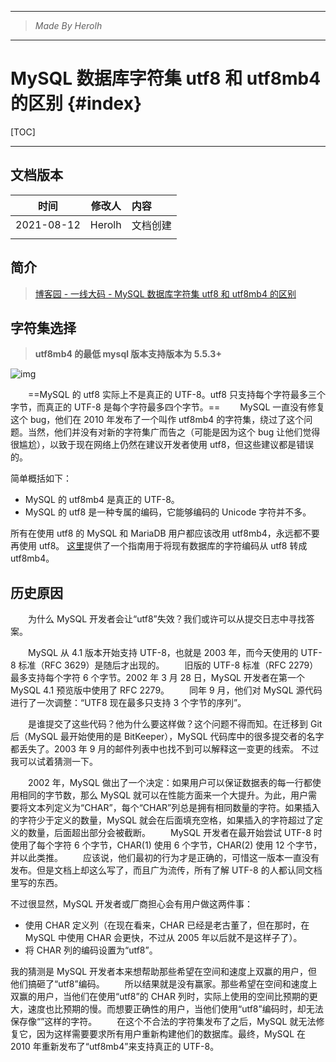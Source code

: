 ----------------------------------------------
> *Made By Herolh*
----------------------------------------------

# MySQL 数据库字符集 utf8 和 utf8mb4 的区别 {#index}

[TOC]



 







--------------------------------------------

## 文档版本

|    时间    | 修改人 | 内容     |
| :--------: | :----: | :------- |
| 2021-08-12 | Herolh | 文档创建 |
|            |        |          |



## 简介

> [博客园 - 一线大码 - MySQL 数据库字符集 utf8 和 utf8mb4 的区别](https://www.cnblogs.com/wbxk/p/10785517.html)



## 字符集选择

> **utf8mb4 的最低 mysql 版本支持版本为 5.5.3+**

![img](https://img2018.cnblogs.com/blog/1001886/201904/1001886-20190428173534265-70386776.png)

&emsp;&emsp;==MySQL 的 utf8 实际上不是真正的 UTF-8。utf8 只支持每个字符最多三个字节，而真正的 UTF-8 是每个字符最多四个字节。==
&emsp;&emsp;MySQL 一直没有修复这个 bug，他们在 2010 年发布了一个叫作 utf8mb4 的字符集，绕过了这个问题。当然，他们并没有对新的字符集广而告之（可能是因为这个 bug 让他们觉得很尴尬），以致于现在网络上仍然在建议开发者使用 utf8，但这些建议都是错误的。

简单概括如下：
- MySQL 的 utf8mb4 是真正的 UTF-8。
- MySQL 的 utf8 是一种专属的编码，它能够编码的 Unicode 字符并不多。

所有在使用 utf8 的 MySQL 和 MariaDB 用户都应该改用 utf8mb4，永远都不要再使用 utf8。
[这里](https://mathiasbynens.be/notes/mysql-utf8mb4#utf8-to-utf8mb4)提供了一个指南用于将现有数据库的字符编码从 utf8 转成 utf8mb4。



## 历史原因
&emsp;&emsp;为什么 MySQL 开发者会让“utf8”失效？我们或许可以从提交日志中寻找答案。

&emsp;&emsp;MySQL 从 4.1 版本开始支持 UTF-8，也就是 2003 年，而今天使用的 UTF-8 标准（RFC 3629）是随后才出现的。
&emsp;&emsp;旧版的 UTF-8 标准（RFC 2279）最多支持每个字符 6 个字节。2002 年 3 月 28 日，MySQL 开发者在第一个 MySQL 4.1 预览版中使用了 RFC 2279。
&emsp;&emsp;同年 9 月，他们对 MySQL 源代码进行了一次调整：“UTF8 现在最多只支持 3 个字节的序列”。

&emsp;&emsp;是谁提交了这些代码？他为什么要这样做？这个问题不得而知。在迁移到 Git 后（MySQL 最开始使用的是 BitKeeper），MySQL 代码库中的很多提交者的名字都丢失了。2003 年 9 月的邮件列表中也找不到可以解释这一变更的线索。
不过我可以试着猜测一下。

&emsp;&emsp;2002 年，MySQL 做出了一个决定：如果用户可以保证数据表的每一行都使用相同的字节数，那么 MySQL 就可以在性能方面来一个大提升。为此，用户需要将文本列定义为“CHAR”，每个“CHAR”列总是拥有相同数量的字符。如果插入的字符少于定义的数量，MySQL 就会在后面填充空格，如果插入的字符超过了定义的数量，后面超出部分会被截断。
&emsp;&emsp;MySQL 开发者在最开始尝试 UTF-8 时使用了每个字符 6 个字节，CHAR(1) 使用 6 个字节，CHAR(2) 使用 12 个字节，并以此类推。
&emsp;&emsp;应该说，他们最初的行为才是正确的，可惜这一版本一直没有发布。但是文档上却这么写了，而且广为流传，所有了解 UTF-8 的人都认同文档里写的东西。

不过很显然，MySQL 开发者或厂商担心会有用户做这两件事：
- 使用 CHAR 定义列（在现在看来，CHAR 已经是老古董了，但在那时，在 MySQL 中使用 CHAR 会更快，不过从 2005 年以后就不是这样子了）。
- 将 CHAR 列的编码设置为“utf8”。

我的猜测是 MySQL 开发者本来想帮助那些希望在空间和速度上双赢的用户，但他们搞砸了“utf8”编码。
&emsp;&emsp;所以结果就是没有赢家。那些希望在空间和速度上双赢的用户，当他们在使用“utf8”的 CHAR 列时，实际上使用的空间比预期的更大，速度也比预期的慢。而想要正确性的用户，当他们使用“utf8”编码时，却无法保存像“”这样的字符。
&emsp;&emsp;在这个不合法的字符集发布了之后，MySQL 就无法修复它，因为这样需要要求所有用户重新构建他们的数据库。最终，MySQL 在 2010 年重新发布了“utf8mb4”来支持真正的 UTF-8。
